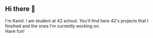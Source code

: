 ## Hi there :punch:


<!--
this is comment
-->

I'm Kamil. I am student at 42 school. You'll find here 42's projects that I finsihed and the ones I'm currently working on.</br>
Have fun!
